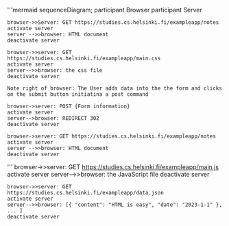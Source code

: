'''mermaid
sequenceDiagram;
    participant Browser
    participant Server
    
    browser->>Server: GET https://studies.cs.helsinki.fi/exampleapp/notes
    activate server
    server -->>browser: HTML document
    deactivate server
    
    browser->>server: GET https://studies.cs.helsinki.fi/exampleapp/main.css
    activate server
    server-->>browser: the css file
    deactivate server

    Note right of browser: The User adds data into the the form and clicks on the submit button initiatina a post command

    browser->server: POST {Form information}
    activate server
    server-->browser: REDIRECT 302
    deactivate server 
    
    browser->server: GET https://studies.cs.helsinki.fi/exampleapp/notes
    activate server
    server -->>browser: HTML document
    deactivate server
'''
    browser->>server: GET https://studies.cs.helsinki.fi/exampleapp/main.js
    activate server
    server-->>browser: the JavaScript file
    deactivate server
    
    
    browser->>server: GET https://studies.cs.helsinki.fi/exampleapp/data.json
    activate server
    server-->>browser: [{ "content": "HTML is easy", "date": "2023-1-1" }, ... ]
    deactivate server    

